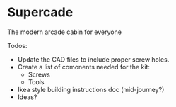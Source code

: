 # Supercade
The modern arcade cabin for everyone

Todos:
- Update the CAD files to include proper screw holes.
- Create a list of comonents needed for the kit:
  - Screws
  - Tools
- Ikea style building instructions doc (mid-journey?)
- Ideas?

